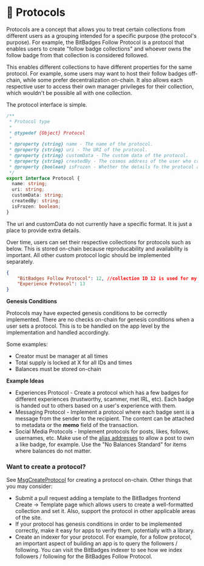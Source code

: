 # 🤖 Protocols

Protocols are a concept that allows you to treat certain collections from different users as a grouping intended for a specific purpose (the protocol's purpose). For example, the BitBadges Follow Protocol is a protocol that enables users to create "follow badge collections" and whoever owns the follow badge from that collection is considered followed.

This enables different collections to have different properties for the same protocol. For example, some users may want to host their follow badges off-chain, while some prefer decentralization on-chain. It also allows each respective user to access their own manager privileges for their collection, which wouldn't be possible all with one collection.

The protocol interface is simple.

```typescript
/**
 * Protocol type
 *
 * @typedef {Object} Protocol
 *
 * @property {string} name - The name of the protocol.
 * @property {string} uri - The URI of the protocol.
 * @property {string} customData - The custom data of the protocol.
 * @property {string} createdBy - The cosmos address of the user who created the protocol.
 * @property {boolean} isFrozen - Whether the details fo the protocol are frozen or not.
 */
export interface Protocol {
  name: string;
  uri: string;
  customData: string;
  createdBy: string;
  isFrozen: boolean;
}
```

The uri and customData do not currently have a specific format. It is just a place to provide extra details.

Over time, users can set their respective collections for protocols such as below. This is stored on-chain because reproducability and availability is important. All other custom protocol logic should be implemented separately.

```json
{
    "BitBadges Follow Protocol": 12, //collection ID 12 is used for my follows
    "Experience Protocol": 13
}
```

**Genesis Conditions**

Protocols may have expected genesis conditions to be correctly implemented. There are no checks on-chain for genesis conditions when a user sets a protocol. This is to be handled on the app level by the implementation and handled accordingly.

Some examples:

* Creator must be manager at all times
* Total supply is locked at X for all IDs and times
* Balances must be stored on-chain

**Example Ideas**

* Experiences Protocol - Create a protocol which has a few badges for different experiences (trustworthy, scammer, met IRL, etc).  Each badge is handed out to others based on a user's experience with them.
* Messaging Protocol - Implement a protocol where each badge sent is a message from the sender to the recipient. The content can be attached to metadata or the **memo** field of the transaction.&#x20;
* Social Media Protocols - Implement protocols for posts, likes, follows, usernames, etc. Make use of the [alias addresses](../../overview/how-it-works/aliases.md) to allow a post to own a like badge, for example. Use the "No Balances Standard" for items where balances do not matter.

### Want to create a protocol?

See [MsgCreateProtocol](../create-and-broadcast-txs/cosmos-sdk-msgs/msgcreateprotocol.md) for creating a protocol on-chain. Other things that you may consider:

* Submit a pull request adding a template to the BitBadges frontend Create -> Template page which allows users to create a well-formatted collection and set it. Also, support the protocol in other applicable areas of the site.
* If your protocol has genesis conditions in order to be implemented correctly, make it easy for apps to verify them, potentially with a library.
* Create an indexer for your protocol. For example, for a follow protocol, an important aspect of building an app is to query the followers / following. You can visit the BitBadges indexer to see how we index followers / following for the BitBadges Follow Protocol.
